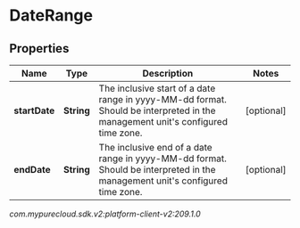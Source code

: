 # DateRange


## Properties

| Name | Type | Description | Notes |
| ------------ | ------------- | ------------- | ------------- |
| **startDate** | **String** | The inclusive start of a date range in yyyy-MM-dd format. Should be interpreted in the management unit's configured time zone. |  [optional] |
| **endDate** | **String** | The inclusive end of a date range in yyyy-MM-dd format. Should be interpreted in the management unit's configured time zone. |  [optional] |




_com.mypurecloud.sdk.v2:platform-client-v2:209.1.0_
